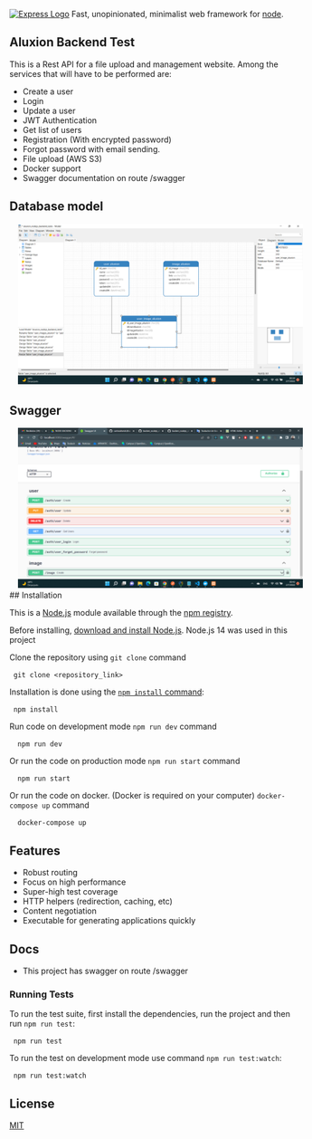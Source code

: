 [![Express Logo](https://i.cloudup.com/zfY6lL7eFa-3000x3000.png)](http://expressjs.com/)
  Fast, unopinionated, minimalist web framework for [node](http://nodejs.org).
## Aluxion Backend Test
This is a Rest API for a file upload and management website.
Among the services that will have to be performed are:
- Create a user
- Login
- Update a user
- JWT Authentication
- Get list of users
- Registration (With encrypted password)
- Forgot password with email sending.
- File upload (AWS S3)
- Docker support
- Swagger documentation on route /swagger


## Database model
<img style="margin: 1px 15px;" src="https://github.com/carlossilvestri/backen_nodejs_aluxion/blob/main/docs/DBModel.png" alt="laughing" width="650" />

## Swagger
<img style="margin: 1px 15px;" src="https://github.com/carlossilvestri/backen_nodejs_aluxion/blob/main/docs/swagger.png" alt="laughing" width="650" />
## Installation

This is a [Node.js](https://nodejs.org/en/) module available through the
[npm registry](https://www.npmjs.com/).

Before installing, [download and install Node.js](https://nodejs.org/en/download/).
Node.js 14 was used in this project

Clone the repository using
`git clone` command

```console
 git clone <repository_link>
```
Installation is done using the
[`npm install` command](https://docs.npmjs.com/getting-started/installing-npm-packages-locally):

```console
 npm install
```

Run code on development mode
`npm run dev` command

```console
  npm run dev
```
Or run the code on production mode
`npm run start` command

```console
  npm run start
```
Or run the code on docker. (Docker is required on your computer)
`docker-compose up` command

```console
  docker-compose up
```

## Features

  * Robust routing
  * Focus on high performance
  * Super-high test coverage
  * HTTP helpers (redirection, caching, etc)
  * Content negotiation
  * Executable for generating applications quickly

## Docs

  * This project has swagger on route /swagger


### Running Tests

To run the test suite, first install the dependencies, run the project and then run `npm run test`:

```console
 npm run test
```

To run the test on development mode use command `npm run test:watch`:

```console
 npm run test:watch
```

## License

  [MIT](LICENSE)
